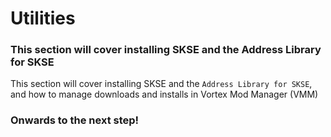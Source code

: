 # Utilities

### This section will cover installing SKSE and the Address Library for SKSE

This section will cover installing SKSE and the `Address Library for SKSE`, and how to manage downloads and installs in Vortex Mod Manager (VMM)

### Onwards to the next step!
